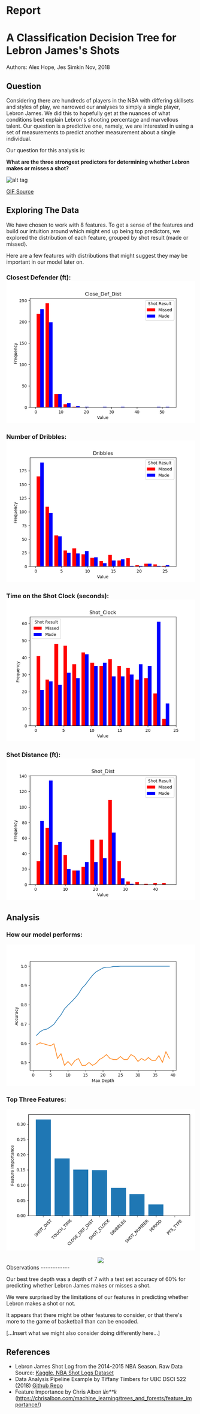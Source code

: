 Report
================

A Classification Decision Tree for Lebron James's Shots
=======================================================

Authors: Alex Hope, Jes Simkin Nov, 2018

Question
--------

Considering there are hundreds of players in the NBA with differing skillsets and styles of play, we narrowed our analyses to simply a single player, Lebron James. We did this to hopefully get at the nuances of what conditions best explain Lebron's shooting percentage and marvellous talent. Our question is a predictive one, namely, we are interested in using a set of measurements to predict another measurement about a single individual.

Our question for this analysis is:

**What are the three strongest predictors for determining whether Lebron makes or misses a shot?**

![alt tag](https://media.giphy.com/media/l0MYwdebx8o0XI56E/giphy-tumblr.gif)

[GIF Source](https://media.giphy.com/media/l0MYwdebx8o0XI56E/giphy-tumblr.gif)

Exploring The Data
------------------

We have chosen to work with 8 features. To get a sense of the features and build our intuition around which might end up being top predictors, we explored the distribution of each feature, grouped by shot result (made or missed).

Here are a few features with distributions that might suggest they may be important in our model later on.

### Closest Defender (ft): ![alt tag](../results/figs/EDA_CLOSE_DEF_DIST_lebron_james.png)

### Number of Dribbles: ![alt tag](../results/figs/EDA_DRIBBLES_lebron_james.png)

### Time on the Shot Clock (seconds): ![alt tag](../results/figs/EDA_SHOT_CLOCK_lebron_james.png)

### Shot Distance (ft): ![alt tag](../results/figs/EDA_SHOT_DIST_lebron_james.png)

Analysis
--------

### How our model performs:

![alt tag](../results/figs/train-test-acc_lebron%20james.png)

### Top Three Features:

![alt tag](../results/figs/best_features_lebron%20james.png)

<center>
<img src="https://media.giphy.com/media/lKafiHISf6FEtciruw/giphy.gif">
</center>
Observations
------------

Our best tree depth was a depth of 7 with a test set accuracy of 60% for predicting whether Lebron James makes or misses a shot.

We were surprised by the limitations of our features in predicting whether Lebron makes a shot or not.

It appears that there might be other features to consider, or that there's more to the game of basketball than can be encoded.

\[...Insert what we might also consider doing differently here...\]

References
----------

-   Lebron James Shot Log from the 2014-2015 NBA Season. Raw Data Source: [Kaggle, NBA Shot Logs Dataset](https://www.kaggle.com/dansbecker/nba-shot-logs/home)
-   Data Analysis Pipeline Example by Tiffany Timbers for UBC DSCI 522 (2018) [Github Repo](https://github.com/ttimbers/data_analysis_pipeline_eg/tree/v1.1)
-   Feature Importance by Chris Albon
    *l**i**n**k*
     (<https://chrisalbon.com/machine_learning/trees_and_forests/feature_importance/>)
